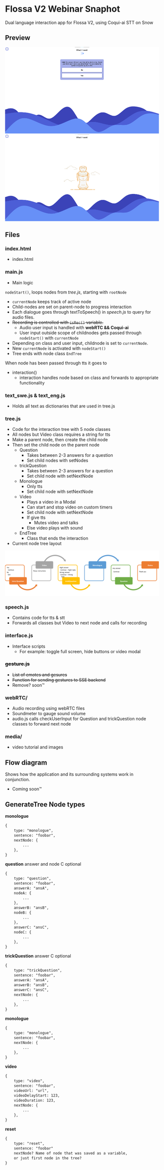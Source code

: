 # Flossa V2 Webinar Snaphot

Dual language interaction app for Flossa V2, using Coqui-ai STT on Snow


## Preview

![preview](./media/readme/question.png)
![preview](./media/readme/talking.png)


## Files

### index.html
- index.html

### main.js
- Main logic

`nodeStart()`, loops nodes from *tree.js*, starting with `rootNode`

-   `currentNode` keeps track of active node
-   Child-nodes are set on parent-node to progress interaction
-   Each dialogue goes through textToSpeech() in *speech.js* to query for audio files.
-   ~~Recording is controlled with `isRec()` variable.~~
    - Audio user input is handled with **webRTC && Coqui-ai**
    - User input outside scope of childnodes gets passed through `nodeStart()` with `currentNode`
-   Depending on class and user input, childnode is set to `currentNode`.
-   New `currentNode` is activated with `nodeStart()`
-   Tree ends with node class `EndTree`

When node has been passed through tts it goes to
- interaction()
  - interaction handles node based on class and forwards to appropriate functionality


### text_swe.js & text_eng.js
- Holds all text as dictionaries that are used in tree.js
### tree.js
- Code for the interaction tree with 5 node classes
- All nodes but Video class requires a string for tts
- Make a parent node, then create the child node
- Then set the child node on the parent node
  - Question
    - Takes between 2-3 answers for a question
    - Set child nodes with setNodes
  - trickQuestion
    - Takes between 2-3 answers for a question
    - Set child node with setNextNode
  - Monologue
    - Only tts
    - Set child node with setNextNode
  - Video
    - Plays a video in a Modal
    - Can start and stop video on custom timers
    - Set child node with setNextNode
    - If give tts
      - Mutes video and talks
    - Else video plays with sound
  - EndTree
    - Class that ends the interaction
- Current node tree layout

![tree](./media/readme/tree-flow.png)
### speech.js
- Contains code for tts & stt
- Forwards all classes but Video to next node and calls for recording
### interface.js
- Interface scripts
  - For example: toggle full screen, hide buttons or video modal
### ~~gesture.js~~
- ~~List of emotes and gesures~~
- ~~Function for sending gestures to SSE backend~~
- Remove? soon&trade;
### webRTC/
- Audio recording using webRTC files
- Soundmeter to gauge sound volume
- audio.js calls checkUserInput for Question and trickQuestion node classes to forward next node
### media/
- video tutorial and images
## Flow diagram
Shows how the application and its surrounding systems work in conjunction.
- Coming soon&trade;

## GenerateTree Node types
**monologue**
```
{
	type: "monologue",
	sentence: "foobar",
	nextNode: {
		...
	},
}
```
**question**
answer and node C optional
```
{
	type: "question",
	sentence: "foobar",
	answerA: "ansA",
	nodeA: {
		...
	},
	answerB: "ansB",
	nodeB: {
		...
	},
	answerC: "ansC",
	nodeC: {
		...
	},
}
```
**trickQuestion**
answer C optional
```
{
	type: "trickQuestion",
	sentence: "foobar",
	answerA: "ansA",
	answerB: "ansB",
	answerC: "ansC",
	nextNode: {
		...
	},
}
```
**monologue**
```
{
	type: "monologue",
	sentence: "foobar",
	nextNode: {
		...
	},
}
```
**video**
```
{
	type: "video",
	sentence: "foobar",
	videoUrl: "url",
	videoDelayStart: 123,
	videoDuration: 123,
	nextNode: {
		...
	},
}
```
**reset**
```
{
	type: "reset",
	sentence: "foobar"
	nextNode? Name of node that was saved as a variable,
	or just first node in the tree?
}
```
